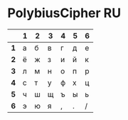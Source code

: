 # PolybiusCipher RU
| |1|2|3|4|5|6|
|---|---|---|---|---|---|---|
|**1**|а|б|в|г|д|е|
|**2**|ё|ж|з|и|й|к|
|**3**|л|м|н|о|п|р|
|**4**|с|т|у|ф|х|ц|
|**5**|ч|ш|щ|ъ|ы|ь|
|**6**|э|ю|я|,|.|/|
